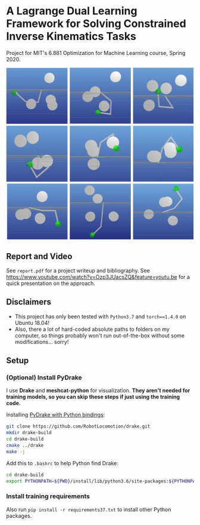 # A Lagrange Dual Learning Framework for Solving Constrained Inverse Kinematics Tasks

Project for MIT's 6.881 Optimization for Machine Learning course, Spring 2020.

![Inverse kinematics examples](/resources/images/ik1.png)

## Report and Video

See `report.pdf` for a project writeup and bibliography.
See https://www.youtube.com/watch?v=Ozp3JUacsZQ&feature=youtu.be for a quick presentation on the approach.

## Disclaimers

- This project has only been tested with `Python3.7` and `torch==1.4.0` on Ubuntu 18.04!
- Also, there a lot of hard-coded absolute paths to folders on my computer, so things probably won't run out-of-the-box without some modifications... sorry!

## Setup

### (Optional) Install PyDrake
I use **Drake** and **meshcat-python** for visualization. **They aren't needed for training models, so you can skip these steps if just using the training code.**

Installing [PyDrake with Python bindings](https://drake.mit.edu/python_bindings.html):
```bash
git clone https://github.com/RobotLocomotion/drake.git
mkdir drake-build
cd drake-build
cmake ../drake
make -j
```

Add this to `.bashrc` to help Python find Drake:
```bash
cd drake-build
export PYTHONPATH=${PWD}/install/lib/python3.6/site-packages:${PYTHONPATH}
```

### Install training requirements
Also run `pip install -r requirements37.txt` to install other Python packages.
